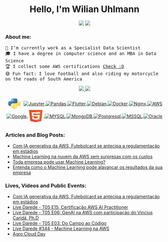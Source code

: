 <h1 align="center">Hello, I'm Wilian Uhlmann </h1>

<div align="center"> 
  <a href="https://www.youtube.com/@WilianUhlmannAI" target="_blank"><img src="https://img.shields.io/badge/YouTube-FF0000?style=for-the-badge&logo=youtube&logoColor=white" target="_blank"></a>
  <a href="https://www.linkedin.com/in/wiliancesaruhlmann/" target="_blank"><img src="https://img.shields.io/badge/-LinkedIn-%230077B5?style=for-the-badge&logo=linkedin&logoColor=white" target="_blank"></a>  
</div>

<h3 class="heading-element" dir="auto">About me:</h3>
<p align="left" dir="auto">
    <samp>
        🔩 I’m currently work as a Specialist Data Scientist <br>
        🎓 I have a degree in computer science and an MBA in Data Science <br>
        🏆 I collect some AWS certifications <a href="https://www.credly.com/users/wilian-cesar-uhlmann" rel="nofollow">Check :D</a><br>
        😅 Fun fact: I love football and also riding my motorcycle on the roads of South America  <br>
    </samp>
</p>

<div align="center">
    <a href="https://github.com/wilianuhlmann">
    <img height="180em" src="https://github-readme-stats.vercel.app/api?username=wilianuhlmann&show_icons=true&theme=tokyonight&include_all_commits=true&count_private=true"/>
    <img height="180em" src="https://github-readme-stats.vercel.app/api/top-langs/?username=wilianuhlmann&layout=compact&langs_count=7&theme=tokyonight"/>
</div>

<div align="center">
    <div style="display: inline_block"><br>
        <a href="https://www.python.org/" target="_blank"><img align="center" alt="Python" height="40" width="50" src="https://raw.githubusercontent.com/devicons/devicon/master/icons/python/python-original.svg"></a> 
        <a href="https://jupyter.org/" target="_blank"><img align="center" alt="Jupyter" height="40" width="50" src="https://cdn.jsdelivr.net/gh/devicons/devicon/icons/jupyter/jupyter-original-wordmark.svg" /> </a>
        <a href="https://pandas.pydata.org/" target="_blank"><img align="center" alt="Pandas"  height="40" width="50" src="https://cdn.jsdelivr.net/gh/devicons/devicon/icons/pandas/pandas-original.svg" /> </a>
        <a href="https://flutter.dev/" target="_blank"><img align="center" alt="Flutter"  height="40" width="50" src="https://cdn.jsdelivr.net/gh/devicons/devicon/icons/flutter/flutter-original.svg" /> </a>
        <a href="https://www.debian.org/" target="_blank"><img align="center" alt="Debian"  height="40" width="50" src="https://cdn.jsdelivr.net/gh/devicons/devicon/icons/debian/debian-original.svg" /> </a>
        <a href="https://www.docker.com/" target="_blank"><img align="center" alt="Docker"  height="40" width="50" src="https://cdn.jsdelivr.net/gh/devicons/devicon/icons/docker/docker-original.svg" /> </a>
        <a href="https://www.nginx.com/" target="_blank"><img align="center" alt="Nginx"  height="40" width="50" src="https://cdn.jsdelivr.net/gh/devicons/devicon/icons/nginx/nginx-original.svg" /> </a>
        <a href="https://aws.amazon.com/pt/" target="_blank"><img align="center" alt="AWS"  height="40" width="50" src="https://cdn.jsdelivr.net/gh/devicons/devicon/icons/amazonwebservices/amazonwebservices-original-wordmark.svg" /> </a>
        <a href="https://cloud.google.com" target="_blank"><img align="center" alt="Google"  height="40" width="50" src="https://cdn.jsdelivr.net/gh/devicons/devicon/icons/googlecloud/googlecloud-original.svg" /> </a>
        <a href="https://www.w3schools.com/html/default.asp" target="_blank"><img align="center" alt="HTML5"  height="40" width="50" src="https://raw.githubusercontent.com/devicons/devicon/master/icons/html5/html5-original.svg"> </a>
        <a href="https://www.mysql.com/" target="_blank"><img align="center" alt="MYSQL"  height="40" width="50" src="https://cdn.jsdelivr.net/gh/devicons/devicon/icons/mysql/mysql-original.svg" /> </a>
        <a href="https://www.mongodb.com" target="_blank"><img align="center" alt="MongoDB"  height="40" width="50" src="https://cdn.jsdelivr.net/gh/devicons/devicon/icons/mongodb/mongodb-original.svg" /> </a>
        <a href="https://www.postgresql.org/" target="_blank"><img align="center" alt="Postgresql"  height="40" width="50" src="https://cdn.jsdelivr.net/gh/devicons/devicon/icons/postgresql/postgresql-original.svg" /> </a>
        <a href="https://www.microsoft.com/pt-br/sql-server/sql-server-downloads" target="_blank"><img align="center" alt="MSSQL"  height="40" width="50" src="https://cdn.jsdelivr.net/gh/devicons/devicon/icons/microsoftsqlserver/microsoftsqlserver-plain.svg" /> </a>
        <a href="https://www.oracle.com/br/database/" target="_blank"><img align="center" alt="Oracle"  height="40" width="50" src="https://cdn.jsdelivr.net/gh/devicons/devicon/icons/oracle/oracle-original.svg" /> </a>
    </div>
</div>

 ##
 <h3 class="heading-element" dir="auto">Articles and Blog Posts:</h3>
 <ul dir="auto">
     <li>
         <a href="https://www.youtube.com/watch?v=y2q-LbTbLaA" rel="nofollow">Com IA generativa da AWS, Futebolcard se antecipa a regulamentação em estádios
</a>
     </li>
      <li>
         <a href="https://medium.com/@wilianuhlmann/machine-learning-na-nuvem-da-aws-sem-surpresas-com-os-custos-5d0d6fffb2bd" rel="nofollow">Machine Learning na nuvem da AWS sem surpresas com os custos
</a>
     </li>
     <li>
         <a href="https://medium.com/@wilianuhlmann/toda-empresa-pode-usar-machine-learning-158b9ccfff95" rel="nofollow">Toda empresa pode usar Machine Learning?
</a>
     </li>
          <li>
         <a href="https://www.darede.com.br/toda-empresa-pode-usar-machine-learning/" rel="nofollow">Entenda como o Machine Learning pode alavancar os resultados da sua empresa

</a>
     </li>


     
 </ul>







 <h3 class="heading-element" dir="auto">Lives, Videos and Public Events:</h3>
 <ul dir="auto">
     <li>
         <a href="https://www.youtube.com/watch?v=y2q-LbTbLaA" rel="nofollow">Com IA generativa da AWS, Futebolcard se antecipa a regulamentação em estádios
</a>
     </li>
       <li>
         <a href="https://www.youtube.com/watch?v=VswhVV3GmD8" rel="nofollow">Live Darede - T05 E15: Certificação AWS AI Practitioner

</a>
     </li>
      <li>
         <a href="https://www.youtube.com/watch?v=H8csOHOz6w4" rel="nofollow">Live Darede - T05 E06: GenAI na AWS com participação do Vincius Caridá, Ph.D


</a>
     </li>
     <li>
         <a href="https://www.youtube.com/watch?v=IXZaPrmnA_4" rel="nofollow">Live Darede - T05 E03: Do Campo ao Código



</a>
     </li>
          <li>
         <a href="https://www.youtube.com/watch?v=OamGDrQQUuI" rel="nofollow">Live Darede #344 - Machine Learning na AWS




</a>
     </li>
               <li>
         <a href="https://darede.com.br/agro-cloud-day/" rel="nofollow">Agro Cloud Day




</a>
     </li>
      
     
 </ul>
